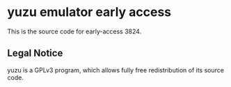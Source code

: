 yuzu emulator early access
=============

This is the source code for early-access 3824.

## Legal Notice

yuzu is a GPLv3 program, which allows fully free redistribution of its source code.
